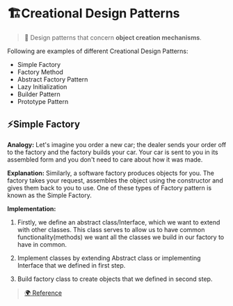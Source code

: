# 🏗Creational Design Patterns

> 💠 Design patterns that concern **object creation mechanisms**.

Following are examples of different Creational Design Patterns:
- Simple Factory
- Factory Method
- Abstract Factory Pattern
- Lazy Initialization
- Builder Pattern
- Prototype Pattern

## ⚡️Simple Factory

**Analogy:**
Let's imagine you order a new car; the dealer sends your order off to the factory and the factory builds your car. Your car is sent to you in its assembled form and you don't need to care about how it was made.

**Explanation:**
Similarly, a software factory produces objects for you. The factory takes your request, assembles the object using the constructor and gives them back to you to use. One of these types of Factory pattern is known as the Simple Factory.

**Implementation:**
1. Firstly, we define an abstract class/Interface, which we want to extend with other classes. This class serves to allow us to have common functionality(methods) we want all the classes we build in our factory to have in common.

2. Implement classes by extending Abstract class or implementing Interface that we defined in first step.

3. Build factory class to create objects that we defined in second step.

> [🌍 Reference](https://github.com/gopibabus/design-patterns/tree/master/creational/SimpleFactory)
